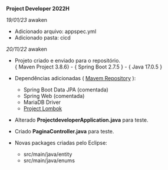 **Project Developer 2022H**

<em>19/01/23</em> awaken
- Adicionado arquivo: appspec.yml<br>
- Adicionado pasta: cicd<br>

<em>20/11/22</em> awaken
- Projeto criado e enviado para o repositório.<br>
\{ Maven Project 3.8.6\} - \{ Spring Boot 2.7.5 \} - \{ Java 17.0.5 \}

- Dependências adicionadas ( [Mavem Repository](https://mvnrepository.com) ):
  * Spring Boot Data JPA (comentada)
  * Spring Web (comentada)
  * MariaDB Driver
  * [Project Lombok](https://projectlombok.org)

- Alterado **ProjectdeveloperApplication.java** para teste.
- Criado **PaginaController.java** para teste.

- Novas packages criadas pelo Eclipse:
    * src/main/java/entity
    * src/main/java/enums